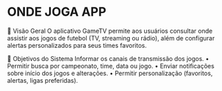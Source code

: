 # ONDE JOGA APP

📌 Visão Geral
O aplicativo GameTV permite aos usuários consultar onde assistir aos jogos de futebol
(TV, streaming ou rádio), além de configurar alertas personalizados para seus times
favoritos.

📌 Objetivos do Sistema
Informar os canais de transmissão dos jogos.
• Permitir busca por campeonato, time, data ou jogo.
• Enviar notificações sobre início dos jogos e alterações.
• Permitir personalização (favoritos, alertas, ligas preferidas).
